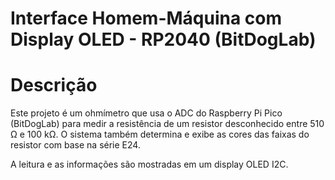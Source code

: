 # Interface Homem-Máquina com Display OLED - RP2040 (BitDogLab)

# Descrição

Este projeto é um ohmímetro que usa o ADC do Raspberry Pi Pico (BitDogLab) para medir a resistência de um resistor desconhecido entre 510 Ω e 100 kΩ.
O sistema também determina e exibe as cores das faixas do resistor com base na série E24.

A leitura e as informações são mostradas em um display OLED I2C.
